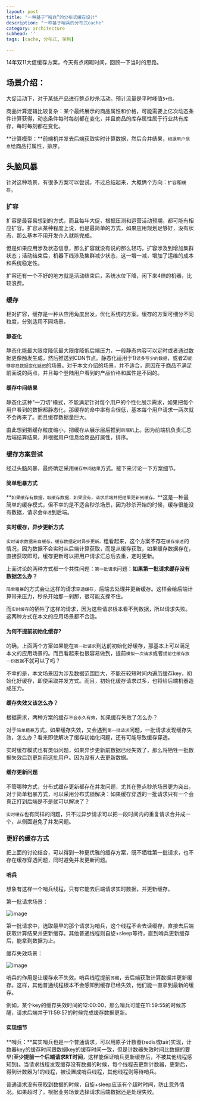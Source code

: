 ```yaml
---
layout: post
title: "一种基于“哨兵”的分布式缓存设计"
description: "一种基于哨兵的分布式cache"
category: architecture
subhead: ''
tags: [cache, 分布式, 架构]

---
```


14年双11大促缓存方案，今天有点闲暇时间，回顾一下当时的思路。

## 场景介绍：

大促活动下，对于某些产品进行整点秒杀活动。预计流量是平时峰值`5+倍`。

商品计算逻辑比较复杂：某个最终展示的商品属性和价格，可能需要上亿次动态条件计算获得，动态条件每时每刻都在变化，并且商品的库存属性属于行业共有库存，每时每刻都在变化。

**计算模型：**前端机并发去后端获取实时计算数据，然后合并结果，`根据用户信息`给商品打属性，排序。

 
## 头脑风暴

针对这种场景，有很多方案可以尝试，不过总结起来，大概俩个方向：`扩容`和`缓存`。
	
### 扩容

扩容是最容易想到的方式，而且每年大促，根据压测和运营活动预期，都可能有相应扩容。扩容从某种程度上说，也是最简单的方式，如果应用规划足够好，没有状态，那么基本不用开发介入就能完成。

但是如果应用涉及状态信息，那么扩容就没有说的那么轻巧，扩容涉及到增加集群状态；活动结束后，机器下线涉及集群减少状态，这一增一减，增加了运维的成本和系统稳定性。

扩容还有一个不好的地方就是活动结束后，系统水位下降，闲下来4倍的机器，比较浪费。
	
### 缓存

相对扩容，缓存是一种从应用角度出发，优化系统的方案。缓存的方案可细分不同粒度，分别适用不同场景。
	
#### 静态化

静态化能最大限度降低最大限度降低后端压力，一般静态内容可以定时或者通过数据更像触发生成，然后推送到CDN节点。静态化适用于1)`读多写少的数据`，或者2)`能够容忍数据变化延迟`的场景。对于本文介绍的场景，并不适合，原因在于商品不满足前面说的两点，并且每个登陆用户看到的产品价格和属性是不同的。

#### 缓存中间结果

静态化这种"一刀切"模式，不能满足针对每个用户的个性化展示需求，如果把每个用户看到的数据都静态化，那缓存的命中率有会很低，基本每个用户请求一两次就不会再来了。而且缓存数据量巨大。

由此想到把缓存粒度缩小，把缓存从展示层后推到`前端机`上。因为前端机负责汇总后端结算结果，并根据用户信息给商品打属性，排序。

### 缓存方案尝试

经过头脑风暴，最终确定采用`缓存中间结果`方式。接下来讨论一下方案细节。

#### 简单粗暴方式

**`如果缓存有数据，取缓存数据，如果没有，请求后端并把结果更新到缓存。`**这是一种最简单的缓存模式，但不幸的是不适合秒杀场景，因为秒杀开始的时候，缓存很能没有数据，请求会`穿透`到后端。

#### 实时缓存，异步更新方式

`实时请求数据来自缓存，缓存数据定时异步更新。`粗看起来，这个方案不存在`缓存穿透`的情况，因为数据不会实时从后端计算获取，而是从缓存获取，如果缓存数据存在，直接获取即可。缓存更新可以把用户请求汇总后去重，定时更新。

上面讨论的两种方式都一个共性问题：`第一批请求`问题：**如果第一批请求缓存没有数据怎么办？**

`简单粗暴`的方式会让这样的请求`穿透缓存`，后端去处理并更新缓存。这样会给后端计算带来压力，秒杀开始那一刹那，很可能支撑不住。

而`实时缓存`的牺牲了这样的请求，因为这些请求根本看不到数据，所以请求失败。这两种方式在本文的应用场景都不合适。

#### 为何不提前初始化缓存?

的确，上面两个方案如果能在`第一批请求`到达前初始化好缓存，那基本上可以满足本文的应用场景的。而且看起来也很容易做到，提前`模拟一次请求`或者`提前往缓存放一份数据`不就可以了吗？

不幸的是，本文场景因为涉及数据范围巨大，不能在较短时间内遍历缓存key，初始化好缓存，即使采取并发方式。而且，初始化缓存请求过多，也将给后端机器造成压力。


#### 缓存失效又该怎么办？

根据需求，两种方案的缓存`不会永久有效`，如果缓存失败了怎么办？

对于`简单粗暴`方式，如果缓存失效，又会遇到`第一批请求`问题，一批请求发现缓存失效，怎么办？看来即使解决了缓存初始化问题，还有可能导致缓存穿透。

实时缓存模式也有类似问题，如果异步更新前数据已经失效了，那么将牺牲一批数据失效后到更新前这批用户。因为没有人去更新数据。

#### 缓存更新问题

不管哪种方式，分布式缓存更新都存在并发问题，尤其在整点秒杀场景更为突出。对于简单粗暴方式，可以采用分布式锁解决：如果缓存穿透的一批请求只有一个会真正打到后端是不是就可以解决了？

`实时缓存`也有同样的问题，只不过异步请求可以把一段时间内的重复请求合并成一个，从侧面避免了并发问题。

### 更好的缓存方式

把上面的讨论结合，可以得到一种更优雅的缓存方案，既不牺牲第一批请求，也不存在缓存穿透问题，同时避免并发更新问题。

#### 哨兵

想象有这样一个哨兵线程，只有它能去后端请求实时数据，并更新缓存。

第一批请求场景：

![image](http://blog.lichengwu.cn/images/architecture/distributed_cache_1.png)

第一批请求中，选取最早的那个请求为哨兵，这个线程不会去读缓存，直接去后端获取计算结果并更新缓存。其他普通线程则自旋+sleep等待，直到哨兵更新缓存后，能拿到数据为止。


缓存失效场景：

![image](http://blog.lichengwu.cn/images/architecture/distributed_cache_2.png)

哨兵的作用是让缓存永不失效。哨兵线程提前`苏醒`，去后端获取计算数据并更新缓存。这样，其他普通线程根本不会感知到缓存已经失效，他们能一直拿到最新的缓存。

例如，某个key的缓存失效时间的12:00:00，那么哨兵可能在11:59:55的时候苏醒，请求后端并于11:59:57的时候完成缓存数据更新。


#### 实现细节

**哨兵：**其实哨兵也是一个普通请求，可以用原子计数器(redis或tair)实现，计数器key的缓存时间跟数据key的缓存时间一致，但是计数器失效时间比数据的要早(**至少提前一个后端请求RT时间**，这样能保证哨兵更新缓存后，不被其他线程感知到)。当请求线程发现缓存没有数据的时候，每个线程去更新计数器，更新后，得到计数器为1的线程，被设置成哨兵线程，其他线程则等待哨兵。

普通请求没有获取到数据的时候，自旋+sleep应该有个超时时间，防止意外情况。如果超时了，根据业务场景选择请求后端数据还是处理失败。

